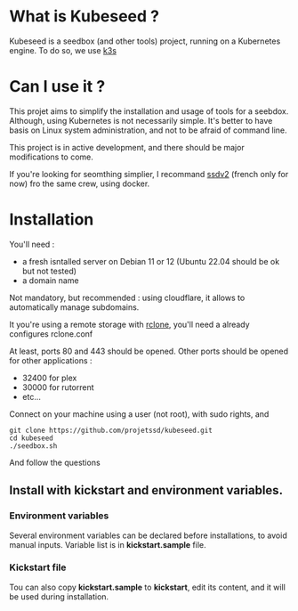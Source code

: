 # What is Kubeseed ? 

Kubeseed is a seedbox (and other tools) project, running on a Kubernetes engine. To do so, we use  [k3s](https://k3s.io/)

# Can I use it ?

This projet aims to simplify the installation and usage of tools for a seebdox. Although, using Kubernetes is not necessarily simple.
It's better to have basis on Linux system administration, and not to be afraid of command line.

This project is in active development, and there should be major modifications to come.

If you're looking for seomthing simplier, I recommand [ssdv2](https://github.com/projetssd/ssdv2) (french only for now) fro the same crew, using docker.

# Installation 

You'll need :
- a fresh isntalled server on Debian 11 or 12 (Ubuntu 22.04 should be ok but not tested)
- a domain name

Not mandatory, but recommended : using cloudflare, it allows to automatically manage subdomains.

It you're using a remote storage with [rclone](https://rclone.org/), you'll need a already configures rclone.conf

At least, ports 80 and 443 should be opened. Other ports should be opened for other applications :

- 32400 for plex
- 30000 for rutorrent
- etc...

Connect on your machine using a user (not root), with sudo rights, and

```
git clone https://github.com/projetssd/kubeseed.git
cd kubeseed
./seedbox.sh
```

And follow the questions

## Install with kickstart and environment variables.

### Environment variables

Several environment variables can be declared before installations, to avoid manual inputs. Variable list is in **kickstart.sample** file.

### Kickstart file

Tou can also copy **kickstart.sample** to **kickstart**, edit its content, and it will be used during installation.

